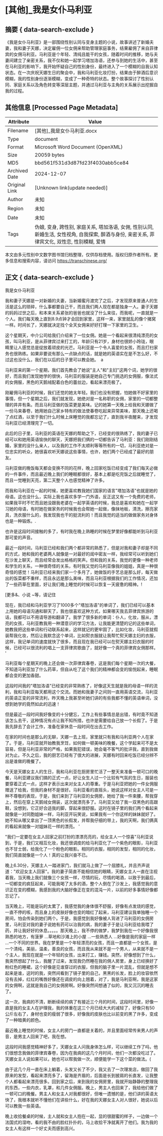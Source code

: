 # [其他]_我是女仆马利亚



## 摘要  { data-search-exclude }

<!-- tcd_abstract -->
《我是女仆马利亚》是一部围绕性别认同与变身主题的小说，故事讲述了新婚夫妻，我和妻子天娜，决定雇佣一位女佣来帮助管理家庭事务，结果雇佣了来自菲律宾的女佣马利亚。马利亚是个年轻、清纯且能干的女孩，随着时间的推移，她与夫妻间建立了亲密关系，我不仅和她一起学习塔加洛语，还参与到她的生活中，甚至在马利亚的影响下，我开始怀疑自己的性别身份，最终进入了一个模糊的自我认知状态。在一次庆祝天娜生日的聚会中，我和马利亚化妆打扮，结果由于醉酒后意识模糊，我的性别身份逐渐模糊，变成了一种奇特的状态。整个故事探讨了性别认同、家庭关系以及角色转变等深层主题，并通过马利亚与主角的关系展示出挖掘自我的过程。

<!-- tcd_abstract_end -->

## 其他信息 [Processed Page Metadata]

| Attribute       | Value                                  |
|-----------------|----------------------------------------|
| Filename        | [其他]_我是女仆马利亚.docx                             |
| Type            | document                                 |
| Format          | Microsoft Word Document (OpenXML)                               |
| Size            | 20059 bytes                           |
| MD5             | bbd561f531d3d87fd23f4030abb5ce84                                  |
| Archived Date   | 2024-12-07                             |
| Original Link   | [Unknown link(update needed)]                         |
| Author          | 未知                               |
| Region          | 未知                               |
| Date            | 未知                                 |
| Tags            | 伪娘, 变身, 跨性别, 家庭关系, 塔加洛语, 女佣, 性别认同, 新婚生活, 女性视角, 自我探索, 醉酒与身份, 亲密关系, 菲律宾文化, 双性恋, 性别模糊, 爱情                                 |

本文由多元性别中文数字图书馆归档整理，仅供存档使用。版权归原作者所有。更多信息和搜索内容，请访问 <https://transchinese.org/>


## 正文 { data-search-exclude }

<!-- tcd_main_text -->
我是女仆马利亚

我和妻子天娜是一对新婚的夫妻，当新婚蜜月渡完了之后，才发现原来普通人的生活是这么的琐碎，什么事都要自己干，而且我们两人现在都是独身一人。妻子天娜的妈妈过世之后，和本来关系紧张的爸爸也就没了什么来往，而我呢，一直就是一个人。我们每天晚上直到8.9点钟才会回到家里，这样一来，家里就乱的像个猪窝一样。时间长了，天娜就决定找个全天女佣来好好打理一下家里的卫生。-

这个星期天，中介公司给我们介绍来了一位女佣。她是一个看起来很清纯漂亮的女孩，叫马利亚，是从菲律宾过来打工的，年龄只有21岁，身材也很娇小玲珑，眼睛里让人感觉总是绽放着顽皮的光芒。马利亚是一个令人喜爱的女孩，而且打扫家务也很熟练。如果非要说有那么一点缺点的话，就是她的英语实在是不怎么好，不过这也没什么，我们在以后的日子里可以教会她。  a

马利亚来的第一个星期，我们首先教会了她说"主人"和"主妇"这两个词，她学的很好，而且我们发现她学的很快，马利亚的服装是她自己专门挑选的女佣服，像法式的女佣服，黑色的天鹅绒配着白色的蕾丝边，看起来漂亮极了。

刚雇佣马利亚的时候，我们还觉的她太年轻。我们也没有把握，怕她做不好家里的事情，但一个星期之后，我们就发现，她绝对是一名称职的女佣，家里的一切都整理的井井有条。而且马利亚做的饭菜更是美味。记的她第一天晚上给我和天娜做了一份马来春卷，她用她自己家乡特有的做法使春卷吃起来异常美味，那天晚上还喝了点红酒，以至于我们什么时候上床睡觉的我都忘记了，直到我半夜醒来，才发现马利亚已经清理完了一切。

此后的日子里，马利亚的英语在天娜的帮助之下，已经变的很熟练了，我的妻子已经可以和她用英语愉快的聊天，天娜把我们俩的一切都告诉了马利亚：我们刚刚结婚，家里的没什么亲人，以及我的工作不太顺利等等所有的一切，马利亚绝对是一位忠实的听众，她很喜欢听天娜说这些事情，也许，她们两个已经成了最好的朋友。

马利亚做的晚饭每天都会变换不同的花样，晚上回家吃饭已经变成了我们每天必做的一件事件，而且最近晚上我们的睡眠都很好，基本上都是吃完饭之后就睡觉了，而且一觉睡到天亮，第二天整个人也感觉精神了许多。

而我和马利亚在一起的时候，她更喜欢教我她们国家的语言"塔加洛语"也就是她的母语。这也没什么，实际上我也喜欢多学一门外语，反正这又有一个免费的老师，如果我平时不忙而且她没跟我老婆在一起学英语的时候，我总是喜欢和她在一起学习她的母语，有时她在做家务的时候我也会帮她一起做，像抹地板，清洗，擦亮家具，洗衣服什么的，我发现我也干的挺流利的！而且我觉的适当的做做家务对身体也是一种锻炼。.

也许是这段时间接触的多了，有时我在晚上熟睡的时候在梦里好像都能听到马利亚那可爱的声音。

最近一段时间，马利亚已经和我们两个都非常的熟悉了，但是对我和妻子却是不同的方式，她和我的老婆两人就像是一对最好的闺中密友一样，我经常可以听到她们在沙发上聊天，而且经常会发出格格的笑声。但和我的关系，我觉的更像一种老师和学生的关系，一种很奇怪的关系，有时我又觉的马利亚像我的姐姐，真是一种很奇怪的感觉！马利亚已经来我们家一个多月了，她做饭的手艺总是那么好，每天做出的饭菜都不重样，而且永远是那么美味，而且马利亚根据我们的工作情况，还加了一些药草在里面，好让我们晚上睡觉的时候可以恢复一天疲惫的精神。!

 [更多&、小说 ~等，请记住

现在，我已经和马利亚学习了1000多个"塔加洛语"的单词了，我们已经可以基本上用她的母语沟通和聊天了，我也很喜欢这种方式，如果哪天我去菲律宾旅游的话，我都可以不用请导游和翻译了。我学了很多新的单词：仆人，化妆，服从，漂亮的女孩，马利亚教我用一种潜意识的学习方法，让我能更清楚的记的这些单词，她教我把这些单词和行动联系起来，这样就记的更牢固了，比如化妆，马利亚就假装帮我化妆，然后让我默念这个单词，比如熨衣服就让我帮忙熨天娜主妇的衣服，这样，我记单词的速度就快了很多，而且现在我已经可以在熨天娜主妇衣服的时候，已经可以很流利的唱上一支菲律宾歌曲了，就好像一个真的菲律宾女佣那样。 '

马利亚每个星期天的晚上还会做一次菲律宾春卷，这是我们每个星期一次的大餐，不知道马利亚加了什么药草，但自从吃了这个我们的精神都会变的愉悦起来，睡眠都会变的更加香甜。

这段时间我的"塔加洛语"已经变的非常熟练了，好像这天生就是我的母语一样的流利，我和马利亚每天都用这个交流。而她和我妻子之间则一直用英语交流，马利亚的英语正变的非常流利，昨天晚上我甚至听她们讲的有些我都不懂的英语单词，没想到她学的竟然如此的迅速！

但是最近一段时间我好像变的十分健忘，工作上有些事情总是出错，有时竟不知道该怎么去干，这种情况有点让我不知所措，也许是需要给自己放一个长假了。于是我先辞去了会计工作，准备在家休息一段时间在出去工作。

在家的时间也是那么的无聊，天娜一去上班，家里就只有我和马利亚两个人在家了。于是，马利亚就开始教我烹饪，如何做一顿美味的晚餐，这个学起来可不是太容易，但是马利亚非常的严格，如果我犯错误，她会毫不客气的批评我，直到我做对为止。不久之后，我的厨艺已经有了很大的进展，天娜有时回来吃饭已经分辨不出是谁做的晚餐了。

今天是天娜女主人的生日，我和马利亚在厨房里忙活了一整天来准备一顿可口的晚餐，马利亚建议我们搞的正式一点，好让女生人过一个比较有气氛的生日，服装也要穿着正式一点，这样才表示出来对女主人的尊重。于是马利亚把她的一件女佣服赠送了给我，但我的身材不是很好。马利亚看的直摇头，她说这样对女主人可是一种不尊敬的表现，于是，我们来到了马利亚的女佣房，她给了我一件束腰，帮我穿上，然后在穿上天鹅绒女佣装，这次就漂亮多了。马利亚又给了我一双黑色的高跟鞋，没想到，它正好合适我的脚，穿起来很舒服。这时在镜子里的我们两个看起来就像是一对同胞姐妹一样，马利亚开玩笑说，如果我有一个你这样的妹妹就好了。她不知从哪又拿出了一顶黑色的长假发，并帮我仔细的带上，我的天啊，我们俩真的看起来就像一对姐妹花一样的漂亮。 '

"我们一定要在女主人回家之前打扮的漂漂亮亮的，给女主人一个惊喜"马利亚说到，于是，我们又相互化妆，我还很调皮的给马利亚化了一个紫色的眼影，马利亚也不甘士弱，给我化了一个粉色的眼影。相同的衣服，相同的发型，相同的化妆，我们简直就像是一个人！真的让我兴奋不已。

晚上6.30分，天娜主人一踏进家门，我们就马上做了一个屈膝礼，并且齐声说道："欢迎女主人回家"。我的妻子简直不能相信她的眼睛，天娜女主人一直在注视着我，当天晚上我们就像三个女孩一样，尽情的玩，尽情的喝酒，以致于到最后，一切都变的疯狂起来，可能我喝了太多的酒，整个人倒在了沙发上，我感觉我的意识正在变的模糊，我感到我的大脑好像正在变的混沌一片，以前的好多事情好像都忘记了。

当天晚上，可能是玩的太累了，我感觉我的身体很不舒服，好像有点发烧的感觉，一直不停的咳，而且身上的皮肤好像也变的暗红了起来，马利亚建议我单独睡一个房间，怕会传染到她们两个。于是，我感觉到我好像被人背进了马利亚的女佣房里，马利亚对我的妻子说她有药可以治我的病，我的妻子于是让马利亚给我喂了药，并让我好好的休息。。。。。那天晚上，我不停的做梦，我梦到我在一个好像我很熟悉的地方，有菠萝 ...草地和沙滩上的小屋 ...一些熟悉人 ...好像是我的家庭一样 ...一个不同的世界。我在梦里是一个年轻漂亮的女孩，而且一直都是一个女孩，是一个清纯，美丽，温柔，善良的女孩，而且我从来就不是一个男人，从来就不是一个主人，我现在就是一个年轻的女孩，出来打工，赚钱。突然，好像想到了什么，我突然想起了什么，我醒了过来，发现我仍然睡在我的佣人房里，身上已经换好了粉红色的睡裙，这个好像是见谁穿过的衣服，但我的脑子里一片混乱，但就是想不起来是谁，这时的我，突然间看到了镜子里的自己，黑黑的长发，脸上的妆容依然没有去掉，红红的嘴唇好像还在调皮的向上翘着，对了，我是马利亚啊，我是这家的女佣啊，这就是我自己的女佣房啊。好像突然间想通了似的，我又沉沉的睡去了。

这一次，我病的不清，断断续续的病了有接近三个月的时间，这段时间里，好像一直是我的女主人在护理我，我的体重在这三个月已经大大的减轻了，好像只有50公斤左右了，身材也变的瘦弱了很多，好像我的皮肤也比以前变的黑了许多，变成了一种暗黄的颜色。

最近晚上睡觉的时候，女主人的房门一直都是关着的，并且里面经常传来男人的声音，是男主人回来了吧，我在想。

这段时间我感觉精神好多了，天娜女主人问我身体怎么样，可以继续工作了吗，他们很想念我做的菲律宾春卷，因为在我病的这几个月时间，他们一次都没吃过了。天娜女主人说如果可以，她也可以帮我做一次，顺便能学一下这个菜的做法。(

由于这几个月一直在床上躺着，头发又长了不少，我又去了一次理发店，做回了我原来的发型，看起来漂亮多了，留海是齐眉的，后面是长到披肩的长直发，让我整个人都看起来漂亮很多。回到家之后，来到我的女佣房里，我就开始静静的整理我的东西，一些内衣，乳罩，和几件女佣服。晚上，男主人也回来了，我给他们做了一顿可口的晚餐。男主人和女主人对我都很好，但唯一遗憾的是，他们讲的英语太快了，我根本就听不懂他们在讲些什么，好在我的天娜女主人对人很好，她说以后可以教我一些英语。

晚上收拾餐桌的时候，主人就和女主人抱在一起，显的很甜蜜的样子，一边做一个法国式的湿吻，看的我不由的脸红扑扑的，马上收拾干净就离开了他们。我为我的女主人有这样一个好丈夫而感到高兴。
<!-- tcd_main_text_end -->


